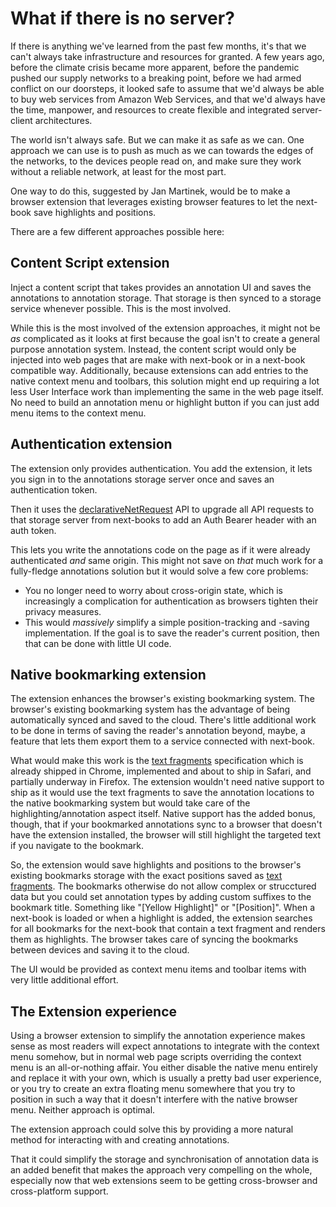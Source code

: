 # What if there is no server?

If there is anything we've learned from the past few months, it's that we can't always take infrastructure and resources for granted. A few years ago, before the climate crisis became more apparent, before the pandemic pushed our supply networks to a breaking point, before we had armed conflict on our doorsteps, it looked safe to assume that we'd always be able to buy web services from Amazon Web Services, and that we'd always have the time, manpower, and resources to create flexible and integrated server-client architectures.

The world isn't always safe. But we can make it as safe as we can. One approach we can use is to push as much as we can towards the edges of the networks, to the devices people read on, and make sure they work without a reliable network, at least for the most part.

One way to do this, suggested by Jan Martinek, would be to make a browser extension that leverages existing browser features to let the next-book save highlights and positions.

There are a few different approaches possible here:

## Content Script extension

Inject a content script that takes provides an annotation UI and saves the annotations to annotation storage. That storage is then synced to a storage service whenever possible. This is the most involved.

While this is the most involved of the extension approaches, it might not be _as_ complicated as it looks at first because the goal isn't to create a general purpose annotation system. Instead, the content script would only be injected into web pages that are make with next-book or in a next-book compatible way. Additionally, because extensions can add entries to the native context menu and toolbars, this solution might end up requiring a lot less User Interface work than implementing the same in the web page itself. No need to build an annotation menu or highlight button if you can just add menu items to the context menu.

## Authentication extension

The extension only provides authentication. You add the extension, it lets you sign in to the annotations storage server once and saves an authentication token.

Then it uses the [declarativeNetRequest](https://developer.chrome.com/docs/extensions/reference/declarativeNetRequest/#type-RuleAction) API to upgrade all API requests to that storage server from next-books to add an Auth Bearer header with an auth token.

This lets you write the annotations code on the page as if it were already authenticated _and_ same origin. This might not save on _that_ much work for a fully-fledge annotations solution but it would solve a few core problems:

- You no longer need to worry about cross-origin state, which is increasingly a complication for authentication as browsers tighten their privacy measures.
- This would _massively_ simplify a simple position-tracking and -saving implementation. If the goal is to save the reader's current position, then that can be done with little UI code.

## Native bookmarking extension

The extension enhances the browser's existing bookmarking system. The browser's existing bookmarking system has the advantage of being automatically synced and saved to the cloud. There's little additional work to be done in terms of saving the reader's annotation beyond, maybe, a feature that lets them export them to a service connected with next-book.

What would make this work is the [text fragments](https://wicg.github.io/scroll-to-text-fragment/#context-terms) specification which is already shipped in Chrome, implemented and about to ship in Safari, and partially underway in Firefox. The extension wouldn't need native support to ship as it would use the text fragments to save the annotation locations to the native bookmarking system but would take care of the highlighting/annotation aspect itself. Native support has the added bonus, though, that if your bookmarked annotations sync to a browser that doesn't have the extension installed, the browser will still highlight the targeted text if you navigate to the bookmark.

So, the extension would save highlights and positions to the browser's existing bookmarks storage with the exact positions saved as [text fragments](https://wicg.github.io/scroll-to-text-fragment/#context-terms). The bookmarks otherwise do not allow complex or strucctured data but you could set annotation types by adding custom suffixes to the bookmark title. Something like "[Yellow Highlight]" or "\[Position\]". When a next-book is loaded or when a highlight is added, the extension searches for all bookmarks for the next-book that contain a text fragment and renders them as highlights. The browser takes care of syncing the bookmarks between devices and saving it to the cloud.

The UI would be provided as context menu items and toolbar items with very little additional effort.

## The Extension experience

Using a browser extension to simplify the annotation experience makes sense as most readers will expect annotations to integrate with the context menu somehow, but in normal web page scripts overriding the context menu is an all-or-nothing affair. You either disable the native menu entirely and replace it with your own, which is usually a pretty bad user experience, or you try to create an extra floating menu somewhere that you try to position in such a way that it doesn't interfere with the native browser menu. Neither approach is optimal.

The extension approach could solve this by providing a more natural method for interacting with and creating annotations.

That it could simplify the storage and synchronisation of annotation data is an added benefit that makes the approach very compelling on the whole, especially now that web extensions seem to be getting cross-browser and cross-platform support.
